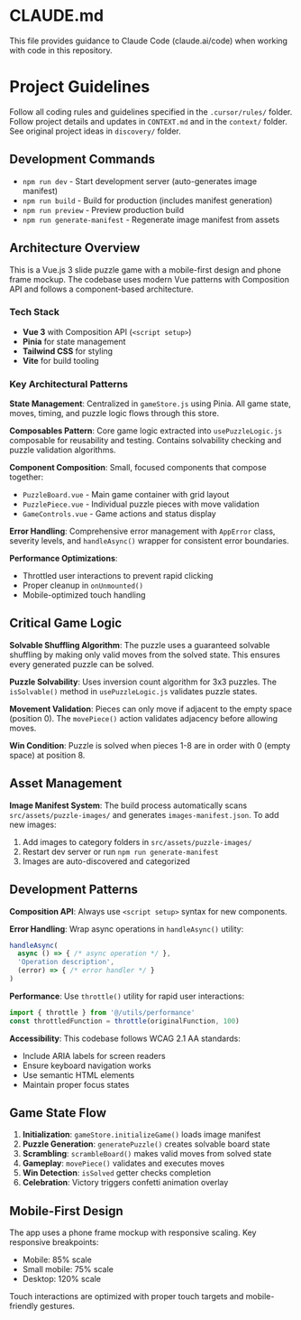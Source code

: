 # CLAUDE.md

This file provides guidance to Claude Code (claude.ai/code) when working with code in this repository.

# Project Guidelines
Follow all coding rules and guidelines specified in the `.cursor/rules/` folder.
Follow project details and updates in `CONTEXT.md` and in the `context/` folder.
See original project ideas in `discovery/` folder.

## Development Commands

- `npm run dev` - Start development server (auto-generates image manifest)
- `npm run build` - Build for production (includes manifest generation)
- `npm run preview` - Preview production build
- `npm run generate-manifest` - Regenerate image manifest from assets

## Architecture Overview

This is a Vue.js 3 slide puzzle game with a mobile-first design and phone frame mockup. The codebase uses modern Vue patterns with Composition API and follows a component-based architecture.

### Tech Stack
- **Vue 3** with Composition API (`<script setup>`)
- **Pinia** for state management
- **Tailwind CSS** for styling
- **Vite** for build tooling

### Key Architectural Patterns

**State Management**: Centralized in `gameStore.js` using Pinia. All game state, moves, timing, and puzzle logic flows through this store.

**Composables Pattern**: Core game logic extracted into `usePuzzleLogic.js` composable for reusability and testing. Contains solvability checking and puzzle validation algorithms.

**Component Composition**: Small, focused components that compose together:
- `PuzzleBoard.vue` - Main game container with grid layout
- `PuzzlePiece.vue` - Individual puzzle pieces with move validation
- `GameControls.vue` - Game actions and status display

**Error Handling**: Comprehensive error management with `AppError` class, severity levels, and `handleAsync()` wrapper for consistent error boundaries.

**Performance Optimizations**: 
- Throttled user interactions to prevent rapid clicking
- Proper cleanup in `onUnmounted()`
- Mobile-optimized touch handling

## Critical Game Logic

**Solvable Shuffling Algorithm**: The puzzle uses a guaranteed solvable shuffling by making only valid moves from the solved state. This ensures every generated puzzle can be solved.

**Puzzle Solvability**: Uses inversion count algorithm for 3x3 puzzles. The `isSolvable()` method in `usePuzzleLogic.js` validates puzzle states.

**Movement Validation**: Pieces can only move if adjacent to the empty space (position 0). The `movePiece()` action validates adjacency before allowing moves.

**Win Condition**: Puzzle is solved when pieces 1-8 are in order with 0 (empty space) at position 8.

## Asset Management

**Image Manifest System**: The build process automatically scans `src/assets/puzzle-images/` and generates `images-manifest.json`. To add new images:
1. Add images to category folders in `src/assets/puzzle-images/`
2. Restart dev server or run `npm run generate-manifest`
3. Images are auto-discovered and categorized

## Development Patterns

**Composition API**: Always use `<script setup>` syntax for new components.

**Error Handling**: Wrap async operations in `handleAsync()` utility:
```javascript
handleAsync(
  async () => { /* async operation */ },
  'Operation description',
  (error) => { /* error handler */ }
)
```

**Performance**: Use `throttle()` utility for rapid user interactions:
```javascript
import { throttle } from '@/utils/performance'
const throttledFunction = throttle(originalFunction, 100)
```

**Accessibility**: This codebase follows WCAG 2.1 AA standards:
- Include ARIA labels for screen readers
- Ensure keyboard navigation works
- Use semantic HTML elements
- Maintain proper focus states

## Game State Flow

1. **Initialization**: `gameStore.initializeGame()` loads image manifest
2. **Puzzle Generation**: `generatePuzzle()` creates solvable board state
3. **Scrambling**: `scrambleBoard()` makes valid moves from solved state
4. **Gameplay**: `movePiece()` validates and executes moves
5. **Win Detection**: `isSolved` getter checks completion
6. **Celebration**: Victory triggers confetti animation overlay

## Mobile-First Design

The app uses a phone frame mockup with responsive scaling. Key responsive breakpoints:
- Mobile: 85% scale
- Small mobile: 75% scale  
- Desktop: 120% scale

Touch interactions are optimized with proper touch targets and mobile-friendly gestures.